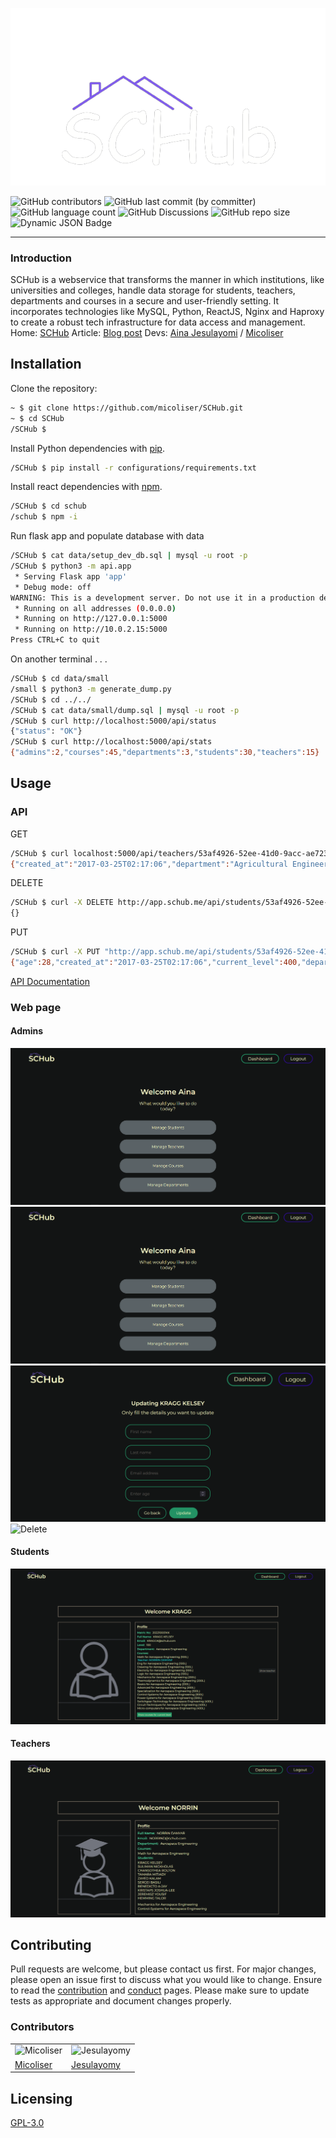 ![SCHub](./landing_page/images/SCHub-removebg-preview.png)

![GitHub contributors](https://img.shields.io/github/contributors/micoliser/SCHub?style=for-the-badge&labelColor=%2316161a&color=%237F5AF0) ![GitHub last commit (by committer)](https://img.shields.io/github/last-commit/micoliser/SCHub?style=for-the-badge&labelColor=%2316161a&color=%237F5AF0&link=https%3A%2F%2Fgithub.com%2Fmicoliser%2FSCHub%2Fcommits%2Fmain) ![GitHub language count](https://img.shields.io/github/languages/count/micoliser/SCHub?style=for-the-badge&labelColor=%2316161a&color=%237F5AF0) ![GitHub Discussions](https://img.shields.io/github/discussions/micoliser/SCHub?style=for-the-badge&labelColor=%2316161a&color=%237F5AF0) ![GitHub repo size](https://img.shields.io/github/repo-size/micoliser/SCHub?style=for-the-badge&labelColor=%2316161a&color=%237F5AF0) ![Dynamic JSON Badge](https://img.shields.io/badge/dynamic/json?url=https%3A%2F%2Fwww.schub.me%2Fapi%2Fstatus&query=status&style=for-the-badge&label=API%20status&labelColor=%2316161a&color=%237F5AF0&link=https%3A%2F%2Fwww.schub.me%2Fapi%2Fstatus)

---

### Introduction

SCHub is a webservice that transforms the manner in which institutions, like universities and colleges, handle data storage for students, teachers, departments and courses in a secure and user-friendly setting. It incorporates technologies like MySQL, Python, ReactJS, Nginx and Haproxy to create a robust tech infrastructure for data access and management.
Home: [SCHub](https://www.schub.me/explore)
Article: [Blog post](https://www.schub.me/explore)
Devs: [Aina Jesulayomi](https://www.linkedin.com/in/jesulayomi-aina-27389524a/) / [Micoliser](https://www.linkedin.com/in/samuel-iwelumo-8a43a6219/)

## Installation

Clone the repository:

```bash
~ $ git clone https://github.com/micoliser/SCHub.git
~ $ cd SCHub
/SCHub $
```

Install Python dependencies with [pip](https://pip.pypa.io/en/stable/).

```bash
/SCHub $ pip install -r configurations/requirements.txt
```

Install react dependencies with [npm](https://www.npmjs.com/).

```bash
/SCHub $ cd schub
/schub $ npm -i
```

Run flask app and populate database with data

```bash
/SCHub $ cat data/setup_dev_db.sql | mysql -u root -p
/SCHub $ python3 -m api.app
 * Serving Flask app 'app'
 * Debug mode: off
WARNING: This is a development server. Do not use it in a production deployment. Use a production WSGI server instead.
 * Running on all addresses (0.0.0.0)
 * Running on http://127.0.0.1:5000
 * Running on http://10.0.2.15:5000
Press CTRL+C to quit
```

On another terminal . . .

```bash
/SCHub $ cd data/small
/small $ python3 -m generate_dump.py
/SCHub $ cd ../../
/SCHub $ cat data/small/dump.sql | mysql -u root -p
/SCHub $ curl http://localhost:5000/api/status
{"status": "OK"}
/SCHub $ curl http://localhost:5000/api/stats
{"admins":2,"courses":45,"departments":3,"students":30,"teachers":15}
```

## Usage

### API

GET

```bash
/SCHub $ curl localhost:5000/api/teachers/53af4926-52ee-41d0-9acc-ae7230400015
{"created_at":"2017-03-25T02:17:06","department":"Agricultural Engineering","department_id":"53af4926-52ee-41d0-9acc-ae7230300003","email":"DJUMAR@schub.com","first_name":"DJUMA","id":"53af4926-52ee-41d0-9acc-ae7230400015","last_name":"RINALDO","recovery_question":"What is the name of your childhood best friend?"}
```

DELETE

```bash
/SCHub $ curl -X DELETE http://app.schub.me/api/students/53af4926-52ee-41d0-9acc-ae7230200030 -H  accept: application/json
{}
```

PUT

```bash
/SCHub $ curl -X PUT "http://app.schub.me/api/students/53af4926-52ee-41d0-9acc-ae7230200029" -H  "Content-Type: application/json" -d '{"start_level": 200}'
{"age":28,"created_at":"2017-03-25T02:17:06","current_level":400,"department_id":"53af4926-52ee-41d0-9acc-ae7230300003","email":"JESSIE-JAMIEN@schub.com","first_name":"JESSIE-JAMIE","id":"53af4926-52ee-41d0-9acc-ae7230200029","last_name":"NHIM","matric_no":"202110029JN","recovery_question":"What is your favorite football team?","start_level":200}
```

[API Documentation](https://www.schub.me/apidocs)

### Web page

#### Admins

![Admin Dashboard](./landing_page/images/admin_dashboard.PNG)
![Manage Students](./landing_page/images/admin_dashboard.PNG)
![Update](./landing_page/images/update.PNG)
![Delete](./landing_page/images/delete.PNG)

#### Students

![Student Dashboard](./landing_page/images/student_dashboard.PNG)

#### Teachers

![Teacher Dashboard](./landing_page/images/teacher_dashboard.PNG)

## Contributing

Pull requests are welcome, but please contact us first. For major changes, please open an issue first to discuss what you would like to change. Ensure to read the [contribution](CONTRIBUTING.md) and [conduct](CODE_OF_CONDUCT.md) pages.
Please make sure to update tests as appropriate and document changes properly.

### Contributors

|                                                                                                |                                                                                                      |
| ---------------------------------------------------------------------------------------------- | ---------------------------------------------------------------------------------------------------- |
| <img src="https://avatars.githubusercontent.com/u/108087255?v=4" alt="Micoliser" width="80px"> | <img src="https://avatars.githubusercontent.com/u/113533393?s=96&v=4" alt="Jesulayomy" width="80px"> |
| [Micoliser](https://github.com/micoliser)                                                      | [Jesulayomy](https://github.com/Jesulayomy)                                                          |

## Licensing

[GPL-3.0](https://choosealicense.com/licenses/gpl-3.0/)
